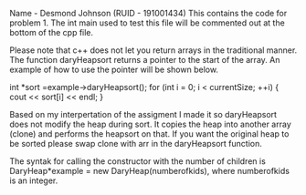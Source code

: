 Name - Desmond Johnson (RUID - 191001434)
This contains the code for problem 1. The int main used to test this file will be commented out at the bottom of the cpp file. 

Please note that c++ does not let you return arrays in the traditional manner. The function daryHeapsort returns a pointer to the start of the array. An example of how to use the pointer will be shown below.

int *sort =example->daryHeapsort();
	for (int i = 0; i < currentSize; ++i) {
		cout << sort[i] << endl;
	}

Based on my interpertation of the assigment I made it so daryHeapsort does not modify the heap during sort. It copies the heap into another array (clone) and performs the heapsort on that. If you want the original heap to be sorted please swap clone with arr in the daryHeapsort function.

The syntak for calling the constructor with the number of children is DaryHeap*example = new DaryHeap(numberofkids), where numberofkids is an integer.


